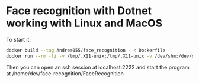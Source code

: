 # Face recognition with Dotnet working with Linux and MacOS

To start it:

```bash
docker build --tag Andrea055/face_recognition - < Dockerfile
docker run --rm -ti -v /tmp/.X11-unix:/tmp/.X11-unix -v /dev/shm:/dev/shm  --device /dev/dri --device=/dev/video0:/dev/video0 -e DISPLAY=:0 -p 2222:22 -v /dev/video0:/dev/video0 Andrae055/face_recognition
```

Then you can open an ssh session at localhost:2222 and start the program at /home/dev/face-recognition/FaceRecognition